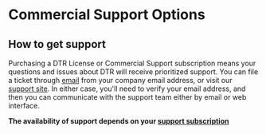 <!--[metadata]>
+++
title = "Docker Trusted Registry: Support"
description = "Commercial Support"
keywords = ["docker, documentation, about, technology, understanding, enterprise, hub, registry,  support"]
[menu.main]
parent="smn_dhe"
weight=99
+++
<![end-metadata]-->


# Commercial Support Options

## How to get support

Purchasing a DTR License or Commercial Support subscription means your questions
and issues about DTR will receive prioritized support.
You can file a ticket through [email](mailto:support@docker.com) from your
company email address, or visit our [support site](https://support.docker.com).
In either case, you'll need to verify your email address, and then you can
communicate with the support team either by email or web interface.

**The availability of support depends on your [support subscription](https://www.docker.com/enterprise/support/)**

